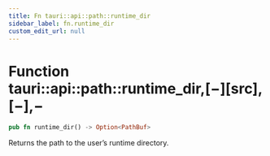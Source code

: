 ```yaml
---
title: Fn tauri::api::path::runtime_dir
sidebar_label: fn.runtime_dir
custom_edit_url: null
---
```


# Function tauri::api::path::runtime_dir,\[−]\[src],\[−],−

```rs
pub fn runtime_dir() -> Option<PathBuf>
```

Returns the path to the user’s runtime directory.
